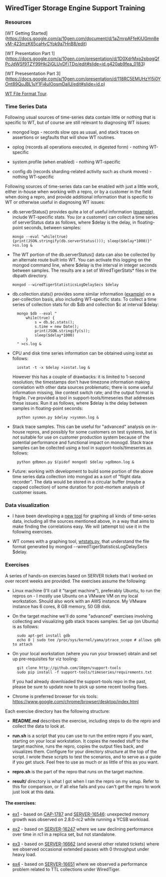 ## WiredTiger Storage Engine Support Training

### Resources

[WT Getting Started]
(https://docs.google.com/a/10gen.com/document/d/1aZmrpAFfeKiUGmn8evM-423mzK65caHyCYok9a7HnB8/edit)

[WT Presentation Part 1]
(https://docs.google.com/a/10gen.com/presentation/d/1D0XdrMxp2pbqgQfPcJdWSf9TZY99Hki2iGLUvDFiTDo/edit#slide=id.g420ab9fea_0183)


[WT Presesentation Part 3]
(https://docs.google.com/a/10gen.com/presentation/d/118RC5EMUHzYl5i0YOnt89QuJBL1uY1Fi4uIOosmDaIU/edit#slide=id.p)

[WT File Format Tour](../mdb-wt/tour.md).


### Time Series Data

Following usual sources of time-series data contain little or nothing
that is specific to WT, but of course are still relevant to diagnosing
WT issues:

* mongod logs - records slow ops as usual, and stack traces
  on assertions or segfaults that will show WT routines.

* oplog (records all operations executed, in digested form) - nothing
  WT-specific

* system.profile (when enabled) - nothing WT-specific

* config db (records sharding-related activity such as chunk moves) -
  nothing WT-specific

Following sources of time-series data can be enabled with just a
little work, either in-house when working with a repro, or by a
customer in the field when doing a repro, and provide additional
information that is specific to WT or otherwise useful in diagnosing
WT issues:

* db.serverStatus() provides quite a lot of useful information
  ([example](ex-ss.json)), include WT-specific stats. You (or a
  customer) can collect a time series of serverStatus data as follows,
  where $delay is the delay, in floating-point seconds, between
  samples:

      mongo --eval "while(true) {print(JSON.stringify(db.serverStatus())); sleep($delay*1000)}" >ss.log &

* The WT portion of the db.serverStatus() data can also be collected
  by an alternate route built into WT. You can activate this logging
  on the mongod command line, where $delay is the interval in integer
  seconds between samples. The results are a set of WiredTigerStats\*
  files in the dbpath directory.

      mongod --wiredTigerStatisticsLogDelaySecs $delay

* db.collection.stats() provides some similar information
  ([example](ex-cs.json)) on a per-collection basis, also including
  WT-specific stats. To collect a time series of collection stats for
  db $db and collection $c at interval $delay:

        mongo $db --eval "
            while(true) {
                s = db.$c.stats();
                s.time = new Date();
                print(JSON.stringify(s));
                sleep($delay*1000)
            }
        " >cs.log &

* CPU and disk time series information can be obtained using iostat as
  follows:

        iostat -t -x $delay >iostat.log &

  However this has a couple of drawbacks: it is limited to 1-second
  resolution; the timestamps don't have timezone information making
  correlation with other data sources problematic; there is some
  useful information missing, like context switch rate; and the output
  format is fragile. I've provided a tool in support-tools/timeseries
  that addresses these issues. Run it as follows, where $delay is the
  delay between samples in floating-point seconds:

        python sysmon.py $delay >sysmon.log &

* Stack trace samples. This can be useful for "advanced" analysis on
  in-house repros, and possibly for some customers on test systems,
  but is *not* suitable for use on customer production system because
  of the potential performance and functional impact on monogd. Stack
  trace samples can be collected using a tool in
  support-tools/timeseries as follows:

        python gdbmon.py $(pidof mongod) $delay >gdbmon.log &

* Future: working with development to build some portion of the above
  time series data collection into mongod as a sort of "flight data
  recorder". The data would be stored in a circular buffer (maybe a
  capped collection) of some duration for post-mortem analysis of
  customer issues.

### Data visualization

* I have been developing a [new tool](../timeseries) for graphing all
  kinds of time-series data, including all the sources mentioned
  above, in a way that aims to make finding the correlations easy. We
  will (attempt to) use it in the following exercises.

* WT comes with a graphing tool,
  [wtstats.py](https://github.com/wiredtiger/wiredtiger/blob/master/tools/wtstats.py),
  that understand the file format generated by mongod
  --wiredTigerStatisticsLogDelaySecs $delay.

### Exercises

A series of hands-on exercies based on SERVER tickets that I worked on
over recent weeks are provided.  The exercises assume the following:

* Linux machine (I'll call it "target machine"), preferably Ubuntu, to
  run the repros on - I mostly use Ubuntu on a VMware VM on my local
  workstation. Should also work with an AWS instance. My VMware
  instance has 6 cores, 8 GB memory, 50 GB disk.

* On the target machine we'll do some "advanced" exercises involving
  collecting and visualizing gdb stack traces samples. Set up (on
  Ubuntu) is as follows:

        sudo apt-get install gdb
        echo 0 | sudo tee /proc/sys/kernel/yama/ptrace_scope # allows gdb to attach

* On your local workstation (where you run your browser) obtain and
  set up pre-requisites for viz tooling:

        git clone http://github.com/10gen/support-tools
        sudo pip install -f support-tools/timeseries/requirements.txt

  If you had already downloaded the support-tools repo in the past,
  please be sure to update now to pick up some recent tooling fixes.

* Chrome is preferred browser for vis tools: https://www.google.com/chrome/browser/desktop/index.html

Each exercise directory has the following structure:

* **README.md** describes the exercise, including steps to do the repro
  and collect the data to look at.

* **run.sh** is a script that you can use to run the entire repro if you
  want, starting on your local workstation. It copies the needed stuff
  to the target machine, runs the repro, copies the output files back,
  and visualizes them. Configure for your directory structure at the
  top of the script. I wrote these scripts to test the scenarios, and
  to serve as a guide if you get stuck. Feel free to use as much or as
  little of this as you want.

* **repro.sh** is the part of the repro that runs on the target machine.

* **result/** directory is what I got when I ran the repro on my
  setup. Refer to this for comparison, or if all else fails and you
  can't get the repro to work just look at this data.


#### The exercises:

* [ex1](ex1) - based on
  [CAP-1787](https://jira.mongodb.org/browse/CAP-1787) and
  [SERVER-16546](https://jira.mongodb.org/browse/SERVER-16546):
  unexpected memory growth was observed on 2.8.0-rc2 while running a
  YCSB workload.

* [ex2](ex2) - based on
  [SERVER-16247](https://jira.mongodb.org/browse/SERVER-16247) where
  we saw declining performance over time in rc1 in a replica set, but
  not standalone.

* [ex3](ex3) - based on
  [SERVER-16662](https://jira.mongodb.org/browse/SERVER-16662) (and
  several other related tickets) where we observed occasional extended
  pauses with 0 throughput under heavy load.


* [ex4](ex4) - based on
  [SERVER-16651](https://jira.mongodb.org/browse/SERVER-SERVER-16651)
  where we observed a performance problem related to TTL collections
  under WiredTiger.
